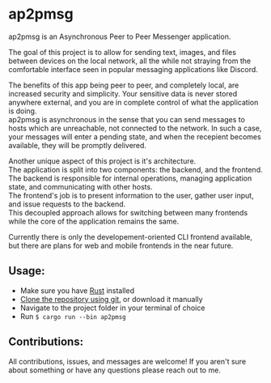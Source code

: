 # ap2pmsg
ap2pmsg is an Asynchronous Peer to Peer Messenger application.

The goal of this project is to allow for sending text, images, and files between devices on the local network, all the while not straying from the comfortable interface seen in popular messaging applications like Discord.

The benefits of this app being peer to peer, and completely local, are increased security and simplicity. Your sensitive data is never stored anywhere external, and you are in complete control of what the application is doing.  
ap2pmsg is asynchronous in the sense that you can send messages to hosts which are unreachable, not connected to the network. In such a case, your messages will enter a pending state, and when the recepient becomes available, they will be promptly delivered.

Another unique aspect of this project is it's architecture.  
The application is split into two components: the backend, and the frontend.  
The backend is responsible for internal operations, managing application state, and communicating with other hosts.  
The frontend's job is to present information to the user, gather user input, and issue requests to the backend.  
This decoupled approach allows for switching between many frontends while the core of the application remains the same.

Currently there is only the developement-oriented CLI frontend available, but there are plans for web and mobile frontends in the near future.

## Usage:
* Make sure you have [Rust](https://www.rust-lang.org/tools/install) installed
* [Clone the repository using git](https://docs.github.com/en/repositories/creating-and-managing-repositories/cloning-a-repository), or download it manually 
* Navigate to the project folder in your terminal of choice
* Run `$ cargo run --bin ap2pmsg`

## Contributions:
All contributions, issues, and messages are welcome! If you aren't sure about something or have any questions please reach out to me.
